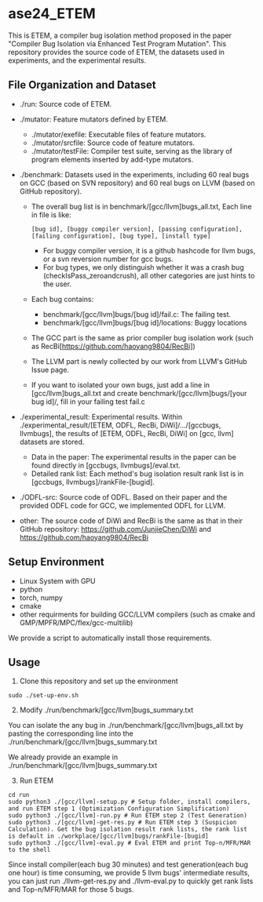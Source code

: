 # ase24_ETEM

This is ETEM, a compiler bug isolation method proposed in the paper "Compiler Bug Isolation via Enhanced Test Program Mutation". This repository provides the source code of ETEM, the datasets used in experiments, and the experimental results.

## File Organization and Dataset

- ./run: Source code of ETEM.

- ./mutator: Feature mutators defined by ETEM.
    - ./mutator/exefile: Executable files of feature mutators.
    - ./mutator/srcfile: Source code of feature mutators.
    - ./mutator/testFile: Compiler test suite, serving as the library of program elements inserted by add-type mutators.

- ./benchmark: Datasets used in the experiments, including 60 real bugs on GCC (based on SVN repository) and 60 real bugs on LLVM (based on GitHub repository). 
    - The overall bug list is in benchmark/[gcc/llvm]bugs_all.txt, Each line in file is like:
        ```shell
        [bug id], [buggy compiler version], [passing configuration], [failing configuration], [bug type], [install type]
        ```
        - For buggy compiler version, it is a github hashcode for llvm bugs, or a svn reversion number for gcc bugs.
        - For bug types, we only distinguish whether it was a crash bug (checkIsPass_zeroandcrush), all other categories are just hints to the user.
        
    - Each bug contains:
        - benchmark/[gcc/llvm]bugs/[bug id]/fail.c: The failing test.
        - benchmark/[gcc/llvm]bugs/[bug id]/locations: Buggy locations
     
    - The GCC part is the same as prior compiler bug isolation work (such as RecBi[https://github.com/haoyang9804/RecBi])
    - The LLVM part is newly collected by our work from LLVM's GitHub Issue page.
    - If you want to isolated your own bugs, just add a line in [gcc/llvm]bugs_all.txt and create benchmark/[gcc/llvm]bugs/[your bug id]/, fill in your failing test fail.c

- ./experimental_result: Experimental results. Within ./experimental_result/[ETEM, ODFL, RecBi, DiWi]/.../[gccbugs, llvmbugs], the results of [ETEM, ODFL, RecBi, DiWi] on [gcc, llvm] datasets are stored.
    - Data in the paper: The experimental results in the paper can be found directly in [gccbugs, llvmbugs]/eval.txt.
    - Detailed rank list: Each method's bug isolation result rank list is in [gccbugs, llvmbugs]/rankFile-[bugid].

- ./ODFL-src: Source code of ODFL. Based on their paper and the provided ODFL code for GCC, we implemented ODFL for LLVM.

- other: The source code of DiWi and RecBi is the same as that in their GitHub repository: https://github.com/JunjieChen/DiWi and https://github.com/haoyang9804/RecBi

## Setup Environment

- Linux System with GPU
- python
- torch, numpy
- cmake
- other requirments for building GCC/LLVM compilers (such as cmake and GMP/MPFR/MPC/flex/gcc-multilib)

We provide a script to automatically install those requirements.


## Usage

1. Clone this repository and set up the environment

```shell
sudo ./set-up-env.sh
```

2. Modify ./run/benchmark/[gcc/llvm]bugs_summary.txt

You can isolate the any bug in ./run/benchmark/[gcc/llvm]bugs_all.txt by pasting the corresponding line into the ./run/benchmark/[gcc/llvm]bugs_summary.txt

We already provide an example in ./run/benchmark/[gcc/llvm]bugs_summary.txt

3. Run ETEM

```shell
cd run
sudo python3 ./[gcc/llvm]-setup.py # Setup folder, install compilers, and run ETEM step 1 (Optimization Configuration Simplification)
sudo python3 ./[gcc/llvm]-run.py # Run ETEM step 2 (Test Generation)
sudo python3 ./[gcc/llvm]-get-res.py # Run ETEM step 3 (Suspicion Calculation). Get the bug isolation result rank lists, the rank list is default in ./workplace/[gcc/llvm]bugs/rankFile-[bugid]
sudo python3 ./[gcc/llvm]-eval.py # Eval ETEM and print Top-n/MFR/MAR to the shell
```

Since install compiler(each bug 30 minutes) and test generation(each bug one hour) is time consuming, we provide 5 llvm bugs' intermediate results, you can just run ./llvm-get-res.py and ./llvm-eval.py to quickly get rank lists and Top-n/MFR/MAR for those 5 bugs.
